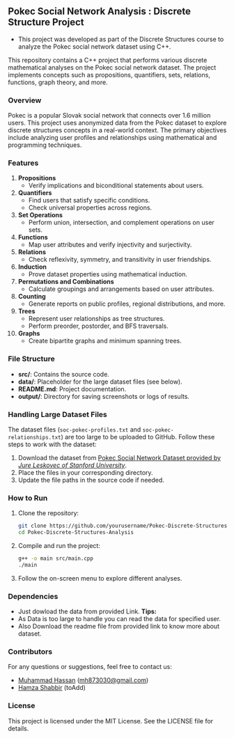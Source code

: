 ## Pokec Social Network Analysis : Discrete Structure Project

- This project was developed as part of the Discrete Structures course to analyze the Pokec social network dataset using C++.
  
This repository contains a C++ project that performs various discrete mathematical analyses on the Pokec social network dataset. The project implements concepts such as propositions, quantifiers, sets, relations, functions, graph theory, and more.

### Overview
Pokec is a popular Slovak social network that connects over 1.6 million users. This project uses anonymized data from the Pokec dataset to explore discrete structures concepts in a real-world context. The primary objectives include analyzing user profiles and relationships using mathematical and programming techniques.

### Features
1. **Propositions**
   - Verify implications and biconditional statements about users.
2. **Quantifiers**
   - Find users that satisfy specific conditions.
   - Check universal properties across regions.
3. **Set Operations**
   - Perform union, intersection, and complement operations on user sets.
4. **Functions**
   - Map user attributes and verify injectivity and surjectivity.
5. **Relations**
   - Check reflexivity, symmetry, and transitivity in user friendships.
6. **Induction**
   - Prove dataset properties using mathematical induction.
7. **Permutations and Combinations**
   - Calculate groupings and arrangements based on user attributes.
8. **Counting**
   - Generate reports on public profiles, regional distributions, and more.
9. **Trees**
   - Represent user relationships as tree structures.
   - Perform preorder, postorder, and BFS traversals.
10. **Graphs**
    - Create bipartite graphs and minimum spanning trees.

### File Structure
- **src/**: Contains the source code.
- **data/**: Placeholder for the large dataset files (see below).
- **README.md**: Project documentation.
- **output/**: Directory for saving screenshots or logs of results.

### Handling Large Dataset Files
The dataset files (`soc-pokec-profiles.txt` and `soc-pokec-relationships.txt`) are too large to be uploaded to GitHub. Follow these steps to work with the dataset:
1. Download the dataset from [Pokec Social Network Dataset provided by *Jure Leskovec of Stanford University*](https://snap.stanford.edu/data/soc-Pokec.html).
2. Place the files in your corresponding directory.
3. Update the file paths in the source code if needed.

### How to Run
1. Clone the repository:
   ```bash
   git clone https://github.com/yourusername/Pokec-Discrete-Structures-Analysis.git
   cd Pokec-Discrete-Structures-Analysis
   ```
2. Compile and run the project:
   ```bash
   g++ -o main src/main.cpp
   ./main
   ```
3. Follow the on-screen menu to explore different analyses.

### Dependencies
- Just dowload the data from provided Link.
**Tips:**
- As Data is too large to handle you can read the data for specified user.
- Also Download the readme file from provided link to know more about dataset. 

### Contributors
For any questions or suggestions, feel free to contact us:
- [Muhammad Hassan](https://github.com/MHassan05)   (mh873030@gmail.com)
- [Hamza Shabbir](https://github.com/Hamza-s2004)   (toAdd)

### License
This project is licensed under the MIT License. See the LICENSE file for details.

